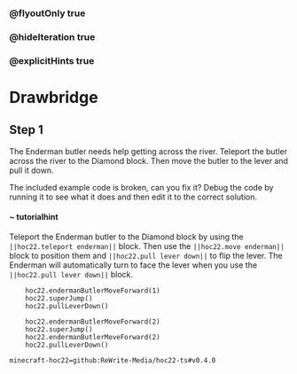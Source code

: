 ### @flyoutOnly true
### @hideIteration true
### @explicitHints true


# Drawbridge

## Step 1
The Enderman butler needs help getting across the river. Teleport the butler across the river to the Diamond block. Then move the butler to the lever and pull it down.

The included example code is broken, can you fix it? Debug the code by running it to see what it does and then edit it to the correct solution.

#### ~ tutorialhint 
Teleport the Enderman butler to the Diamond block by using the ``||hoc22.teleport enderman||`` block. Then use the ``||hoc22.move enderman||`` block to position them and ``||hoc22.pull lever down||`` to flip the lever. The Enderman will automatically turn to face the lever when you use the ``||hoc22.pull lever down||`` block.



```ghost
    hoc22.endermanButlerMoveForward(1)
    hoc22.superJump()
    hoc22.pullLeverDown()
```
```template
    hoc22.endermanButlerMoveForward(2)
    hoc22.superJump()
    hoc22.endermanButlerMoveForward(2)
    hoc22.pullLeverDown()  
```
```package
minecraft-hoc22=github:ReWrite-Media/hoc22-ts#v0.4.0
```